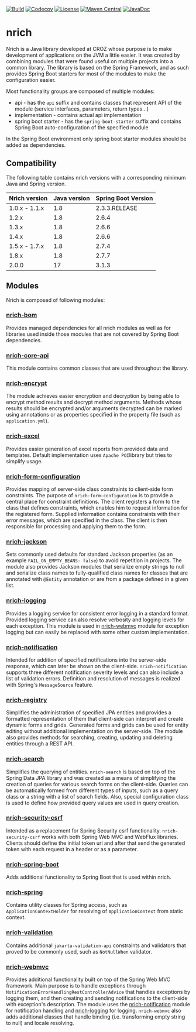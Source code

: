 [![Build](https://github.com/croz-ltd/nrich/actions/workflows/build.yml/badge.svg?branch=master)](https://github.com/croz-ltd/nrich/actions/workflows/build.yml)
[![Codecov](https://codecov.io/gh/croz-ltd/nrich/branch/master/graph/badge.svg)](https://codecov.io/gh/croz-ltd/nrich)
[![License](https://img.shields.io/github/license/croz-ltd/nrich?color=yellow&logo=apache)](https://github.com/croz-ltd/nrich/blob/master/LICENSE)
[![Maven Central](https://maven-badges.herokuapp.com/maven-central/net.croz.nrich/nrich-core-api/badge.svg?color=blue)](https://search.maven.org/search?q=net.croz.nrich)
[![JavaDoc](https://img.shields.io/badge/API%20doc-Javadoc-brightgreen)](https://croz-ltd.github.io/nrich)

# nrich

Nrich is a Java library developed at CROZ whose purpose is to make development of applications on the JVM a little easier.
It was created by combining modules that were found useful on multiple projects into a common library.
The library is based on the Spring Framework, and as such provides Spring Boot starters for most of the modules to make the configuration easier.

Most functionality groups are composed of multiple modules:

- api - has the `api` suffix and contains classes that represent API of the module (service interfaces, parameters, return types...)
- implementation - contains actual api implementation
- spring boot starter - has the `spring-boot-starter` suffix and contains Spring Boot auto-configuration of the specified module

In the Spring Boot environment only spring boot starter modules should be added as dependencies.

## Compatibility

The following table contains nrich versions with a corresponding minimum Java and Spring version.

| Nrich version | Java version | Spring Boot Version |
|---------------|--------------|---------------------|
| 1.0.x - 1.1.x | 1.8          | 2.3.3.RELEASE       |
| 1.2.x         | 1.8          | 2.6.4               |
| 1.3.x         | 1.8          | 2.6.6               |
| 1.4.x         | 1.8          | 2.6.6               |
| 1.5.x - 1.7.x | 1.8          | 2.7.4               |
| 1.8.x         | 1.8          | 2.7.7               |
| 2.0.0         | 17           | 3.1.3               |

## Modules

Nrich is composed of following modules:

### [nrich-bom](nrich-bom/README.md)

Provides managed dependencies for all nrich modules as well as for libraries used inside those modules that are not covered by Spring Boot dependencies.

### [nrich-core-api](nrich-core-api/README.md)

This module contains common classes that are used throughout the library.

### [nrich-encrypt](nrich-encrypt/README.md)

The module achieves easier encryption and decryption by being able to encrypt method results and decrypt method arguments.
Methods whose results should be encrypted and/or arguments decrypted can be marked using annotations or as properties specified
in the property file (such as `application.yml`).

### [nrich-excel](nrich-excel/README.md)

Provides easier generation of excel reports from provided data and templates.
Default implementation uses `Apache POI`library but tries to simplify usage.

### [nrich-form-configuration](nrich-form-configuration/README.md)

Provides mapping of server-side class constraints to client-side form constraints.
The purpose of `nrich-form-configuration` is to provide a central place for constraint definitions.
The client registers a form to the class that defines constraints, which enables him to request information for the registered form.
Supplied information contains constraints with their error messages, which are specified in the class.
The client is then responsible for processing and applying them to the form.

### [nrich-jackson](nrich-jackson/README.md)

Sets commonly used defaults for standard Jackson properties (as an example `FAIL_ON_EMPTY_BEANS: false`) to avoid repetition in projects.
The module also provides Jackson modules that serialize empty strings to null and serialize class names to fully-qualified class names for
classes that are annotated with `@Entity` annotation or are from a package defined in a given list.

### [nrich-logging](nrich-logging/README.md)

Provides a logging service for consistent error logging in a standard format.
Provided logging service can also resolve verbosity and logging levels for each exception.
This module is used in [nrich-webmvc](nrich-webmvc/README.md) module for exception logging but can easily be replaced with some other custom implementation.

### [nrich-notification](nrich-notification/README.md)

Intended for addition of specified notifications into the server-side response, which can later be shown on the client-side.
`nrich-notification` supports three different notification severity levels and can also include a list of validation errors.
Definition and resolution of messages is realized with Spring's `MessageSource` feature.

### [nrich-registry](nrich-registry/README.md)

Simplifies the administration of specified JPA entities and provides a formatted representation of them that client-side can interpret and create dynamic forms and grids.
Generated forms and grids can be used for entity editing without additional implementation on the server-side.
The module also provides methods for searching, creating, updating and deleting entities through a REST API.

### [nrich-search](nrich-search/README.md)

Simplifies the querying of entities.
`nrich-search` is based on top of the Spring Data JPA library and was created as a means of simplifying the creation of queries for various search forms on the client-side.
Queries can be automatically formed from different types of inputs, such as a query class or a string with a list of search fields.
Also, special configuration class is used to define how provided query values are used in query creation.

### [nrich-security-csrf](nrich-security-csrf/README.md)

Intended as a replacement for Spring Security csrf functionality.
`nrich-security-csrf` works with both Spring Web MVC and WebFlux libraries.
Clients should define the initial token url and after that send the generated token with each request in a header or as a parameter.

### [nrich-spring-boot](nrich-spring-boot/README.md)

Adds additional functionality to Spring Boot that is used within nrich.

### [nrich-spring](nrich-spring/README.md)

Contains utility classes for Spring access, such as `ApplicationContextHolder` for resolving of `ApplicationContext` from static context.

### [nrich-validation](nrich-validation/README.md)

Contains additional `jakarta-validation-api` constraints and validators that proved to be commonly used, such as `NotNullWhen` validator.

### [nrich-webmvc](nrich-webmvc/README.md)

Provides additional functionality built on top of the Spring Web MVC framework.
Main purpose is to handle exceptions through `NotificationErrorHandlingRestControllerAdvice` that handles exceptions by logging them,
and then creating and sending notifications to the client-side with exception's description.
The module uses the [nrich-notification](nrich-notification/README.md) module for notification handling and [nrich-logging](nrich-logging/README.md) for logging.
`nrich-webmvc` also adds additional classes that handle binding (i.e. transforming empty string to null) and locale resolving.

